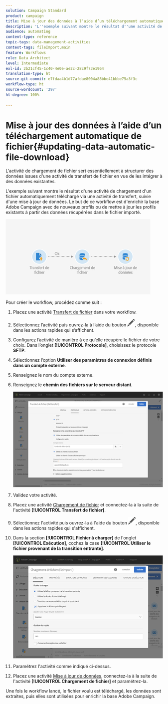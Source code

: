 ```yaml
---
solution: Campaign Standard
product: campaign
title: Mise à jour des données à l’aide d’un téléchargement automatique de fichier
description: 'L''exemple suivant montre le résultat d''une activité de chargement d''un fichier automatiquement téléchargé via une activité de transfert, suivie d''une mise à jour de données. '
audience: automating
content-type: reference
topic-tags: data-management-activities
context-tags: fileImport,main
feature: Workflows
role: Data Architect
level: Intermediate
exl-id: 2b21cf45-1c40-4e0e-ae2c-28c9f73e1964
translation-type: ht
source-git-commit: e7fdaa4b1d77afdae8004a88bbe41bbbe75a3f3c
workflow-type: ht
source-wordcount: '297'
ht-degree: 100%

---
```


# Mise à jour des données à l’aide d’un téléchargement automatique de fichier{#updating-data-automatic-file-download}

L&#39;activité de chargement de fichier sert essentiellement à structurer des données issues d&#39;une activité de transfert de fichier en vue de les intégrer à des données existantes.

L&#39;exemple suivant montre le résultat d&#39;une activité de chargement d&#39;un fichier automatiquement téléchargé via une activité de transfert, suivie d&#39;une mise à jour de données. Le but de ce workflow est d&#39;enrichir la base Adobe Campaign avec de nouveaux profils ou de mettre à jour les profils existants à partir des données récupérées dans le fichier importé.

![](assets/load_file_workflow_ex1.png)

Pour créer le workflow, procédez comme suit :

1. Placez une activité [Transfert de fichier](../../automating/using/transfer-file.md) dans votre workflow.
1. Sélectionnez l’activité puis ouvrez-la à l’aide du bouton ![](assets/edit_darkgrey-24px.png), disponible dans les actions rapides qui s’affichent.
1. Configurez l’activité de manière à ce qu’elle récupère le fichier de votre choix. Dans l’onglet **[!UICONTROL Protocole]**, choisissez le protocole **SFTP**.
1. Sélectionnez l’option **Utiliser des paramètres de connexion définis dans un compte externe**.
1. Renseignez le nom du compte externe.
1. Renseignez le **chemin des fichiers sur le serveur distant**.

   ![](assets/wkf_file_transfer_07.png)

1. Validez votre activité.
1. Placez une activité [Chargement de fichier](../../automating/using/load-file.md) et connectez-la à la suite de l&#39;activité **[!UICONTROL Transfert de fichier]**.
1. Sélectionnez l&#39;activité puis ouvrez-la à l&#39;aide du bouton ![](assets/edit_darkgrey-24px.png), disponible dans les actions rapides qui s&#39;affichent.
1. Dans la section **[!UICONTROL Fichier à charger]** de l&#39;onglet **[!UICONTROL Exécution]**, cochez la case **[!UICONTROL Utiliser le fichier provenant de la transition entrante]**.

   ![](assets/wkf_file_loading8.png)

1. Paramétrez l&#39;activité comme indiqué ci-dessus.
1. Placez une activité [Mise à jour de données](../../automating/using/update-data.md), connectez-la à la suite de l&#39;activité **[!UICONTROL Chargement de fichier]** et paramétrez-la.

Une fois le workflow lancé, le fichier voulu est téléchargé, les données sont extraites, puis elles sont utilisées pour enrichir la base Adobe Campaign.
